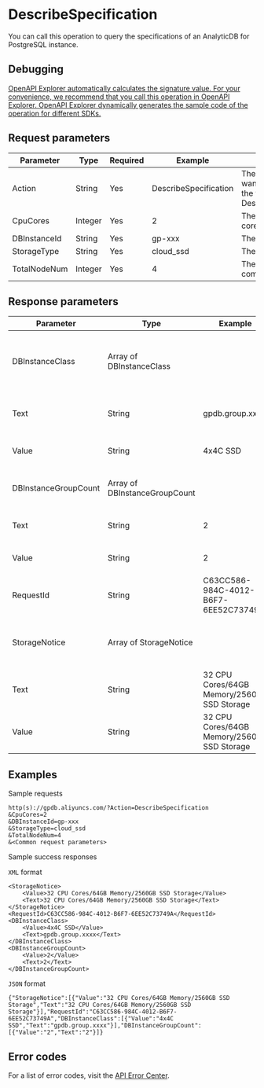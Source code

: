 # DescribeSpecification

You can call this operation to query the specifications of an AnalyticDB for PostgreSQL instance.

## Debugging

[OpenAPI Explorer automatically calculates the signature value. For your convenience, we recommend that you call this operation in OpenAPI Explorer. OpenAPI Explorer dynamically generates the sample code of the operation for different SDKs.](https://api.aliyun.com/#product=gpdb&api=DescribeSpecification&type=RPC&version=2016-05-03)

## Request parameters

|Parameter|Type|Required|Example|Description|
|---------|----|--------|-------|-----------|
|Action|String|Yes|DescribeSpecification|The operation that you want to perform. Set the value to DescribeSpecification. |
|CpuCores|Integer|Yes|2|The number of CPU cores. |
|DBInstanceId|String|Yes|gp-xxx|The ID of the instance. |
|StorageType|String|Yes|cloud\_ssd|The type of the disk. |
|TotalNodeNum|Integer|Yes|4|The number of compute nodes. |

## Response parameters

|Parameter|Type|Example|Description|
|---------|----|-------|-----------|
|DBInstanceClass|Array of DBInstanceClass| |Details about the specifications of the compute node. |
|Text|String|gpdb.group.xxxx|The type family of the compute node. |
|Value|String|4x4C SSD|The type of the compute node. |
|DBInstanceGroupCount|Array of DBInstanceGroupCount| |Deatails about the compute nodes. |
|Text|String|2|The number of compute nodes. |
|Value|String|2|The number of compute nodes. |
|RequestId|String|C63CC586-984C-4012-B6F7-6EE52C73749A|The ID of the request. |
|StorageNotice|Array of StorageNotice| |Details about the storage capacity of the compute node. |
|Text|String|32 CPU Cores/64GB Memory/2560GB SSD Storage|The storage capacity of the compute node. |
|Value|String|32 CPU Cores/64GB Memory/2560GB SSD Storage|The storage capacity of the compute node. |

## Examples

Sample requests

```
http(s)://gpdb.aliyuncs.com/?Action=DescribeSpecification
&CpuCores=2
&DBInstanceId=gp-xxx
&StorageType=cloud_ssd
&TotalNodeNum=4
&<Common request parameters>
```

Sample success responses

`XML` format

```
<StorageNotice>
    <Value>32 CPU Cores/64GB Memory/2560GB SSD Storage</Value>
    <Text>32 CPU Cores/64GB Memory/2560GB SSD Storage</Text>
</StorageNotice>
<RequestId>C63CC586-984C-4012-B6F7-6EE52C73749A</RequestId>
<DBInstanceClass>
    <Value>4x4C SSD</Value>
    <Text>gpdb.group.xxxx</Text>
</DBInstanceClass>
<DBInstanceGroupCount>
    <Value>2</Value>
    <Text>2</Text>
</DBInstanceGroupCount>
```

`JSON` format

```
{"StorageNotice":[{"Value":"32 CPU Cores/64GB Memory/2560GB SSD Storage","Text":"32 CPU Cores/64GB Memory/2560GB SSD Storage"}],"RequestId":"C63CC586-984C-4012-B6F7-6EE52C73749A","DBInstanceClass":[{"Value":"4x4C SSD","Text":"gpdb.group.xxxx"}],"DBInstanceGroupCount":[{"Value":"2","Text":"2"}]}
```

## Error codes

For a list of error codes, visit the [API Error Center](https://error-center.alibabacloud.com/status/product/gpdb).

